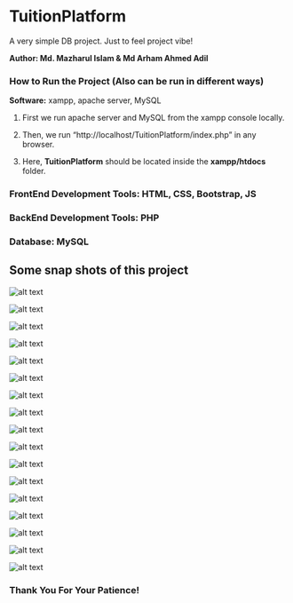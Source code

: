 # TuitionPlatform
A very simple DB project. Just to feel project vibe!

**Author: Md. Mazharul Islam & Md Arham Ahmed Adil**

### How to Run the Project (Also can be run in different ways)

**Software:** xampp, apache server, MySQL

1) First we run apache server and MySQL from the xampp console locally.

2) Then, we run “http://localhost/TuitionPlatform/index.php” in any browser.

3) Here, **TuitionPlatform** should be located inside the **xampp/htdocs** folder.

### FrontEnd Development Tools: HTML, CSS, Bootstrap, JS

### BackEnd Development Tools: PHP

### Database: MySQL

## Some snap shots of this project

![alt text](images/home.png "Home")

![alt text](images/home1.png "Home 1")

![alt text](images/home2.png "Home 2")

![alt text](images/guardiansignup.png "Guardian Sign Up")

![alt text](images/guardianlogin.png "Guardian Sign In")

![alt text](images/guardianprofile.png "Guardian Profile")

![alt text](images/guardiandashboard.png "Guardian Dashboard")

![alt text](images/newtuitionpost.png "New Tuition Post")

![alt text](images/applicant_list.png "Applicant List")

![alt text](images/deletetuitionpost.png "Delete Tuition Post")

![alt text](images/tutorsignup.png "Tutor Sign Up")

![alt text](images/tutorlogin.png "Tutor Log In")

![alt text](images/tutorprofile.png "Tutor Profile")

![alt text](images/tutordashboard.png "Tutor Dashboard")

![alt text](images/tutordashboard1.png "Tutor Dashboard 1")

![alt text](images/tutorinbox.png "Tutor Inbox")

![alt text](images/tutorinbox1.png "Tutor Inbox 1")

### Thank You For Your Patience!
